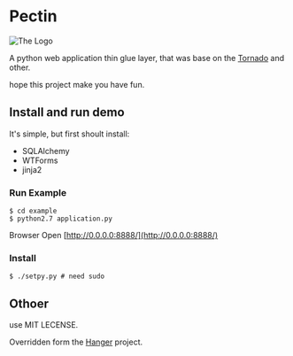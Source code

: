 Pectin
======

![The Logo](http://github.com/tioover/Pectin/raw/master/example/media/logo.png)

A python web application thin glue layer, that was base on the
[Tornado](http://github.com/facebook/tornado) and other.

hope this project make you have fun.

## Install and run demo ##

It's simple, but first shoult install:

* SQLAlchemy
* WTForms
* jinja2

### Run Example ###
    $ cd example
    $ python2.7 application.py

Browser Open [http://0.0.0.0:8888/](http://0.0.0.0:8888/)

### Install ###
    $ ./setpy.py # need sudo

## Othoer ###
use MIT LECENSE.

Overridden form the [Hanger](http://github.com/tioover/hanger) project.
